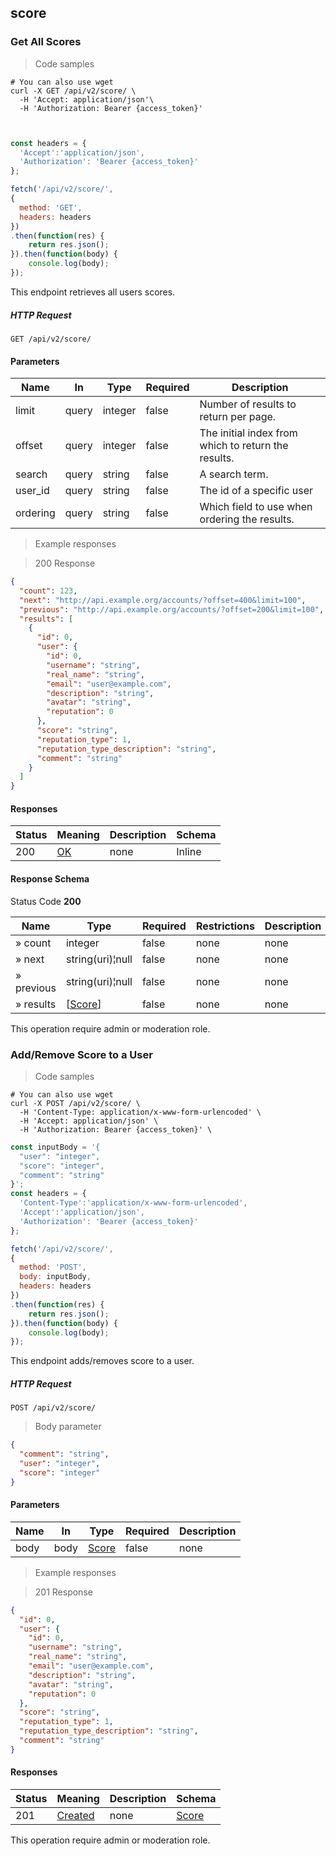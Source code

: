 <h2 id="selfcommunity-api-score">score</h2>

### Get All Scores

<a id="opIdlistScores"></a>

> Code samples

```shell
# You can also use wget
curl -X GET /api/v2/score/ \
  -H 'Accept: application/json'\
  -H 'Authorization: Bearer {access_token}'
  
```

```javascript

const headers = {
  'Accept':'application/json',
  'Authorization': 'Bearer {access_token}'
};

fetch('/api/v2/score/',
{
  method: 'GET',
  headers: headers
})
.then(function(res) {
    return res.json();
}).then(function(body) {
    console.log(body);
});

```
This endpoint retrieves all users scores.

<h5 id="http-request">HTTP Request</h5>

`GET /api/v2/score/`

<h4 id="listscores-parameters">Parameters</h4>

|Name|In|Type|Required|Description|
|---|---|---|---|---|
|limit|query|integer|false|Number of results to return per page.|
|offset|query|integer|false|The initial index from which to return the results.|
|search|query|string|false|A search term.|
|user_id|query|string|false|The id of a specific user|
|ordering|query|string|false|Which field to use when ordering the results.|

> Example responses

> 200 Response

```json
{
  "count": 123,
  "next": "http://api.example.org/accounts/?offset=400&limit=100",
  "previous": "http://api.example.org/accounts/?offset=200&limit=100",
  "results": [
    {
      "id": 0,
      "user": {
        "id": 0,
        "username": "string",
        "real_name": "string",
        "email": "user@example.com",
        "description": "string",
        "avatar": "string",
        "reputation": 0
      },
      "score": "string",
      "reputation_type": 1,
      "reputation_type_description": "string",
      "comment": "string"
    }
  ]
}
```

<h4 id="listscores-responses">Responses</h4>

|Status|Meaning|Description|Schema|
|---|---|---|---|
|200|[OK](https://tools.ietf.org/html/rfc7231#section-6.3.1)|none|Inline|

<h4 id="listscores-responseschema">Response Schema</h4>

Status Code **200**

|Name|Type|Required|Restrictions|Description|
|---|---|---|---|---|
|» count|integer|false|none|none|
|» next|string(uri)¦null|false|none|none|
|» previous|string(uri)¦null|false|none|none|
|» results|[[Score](#schemascore)]|false|none|none|

<aside class="notice">
This operation require admin or moderation role.
</aside>

### Add/Remove Score to a User

<a id="opIdcreateScore"></a>

> Code samples

```shell
# You can also use wget
curl -X POST /api/v2/score/ \
  -H 'Content-Type: application/x-www-form-urlencoded' \
  -H 'Accept: application/json' \
  -H 'Authorization: Bearer {access_token}' \
```

```javascript
const inputBody = '{
  "user": "integer",
  "score": "integer",
  "comment": "string"
}';
const headers = {
  'Content-Type':'application/x-www-form-urlencoded',
  'Accept':'application/json',
  'Authorization': 'Bearer {access_token}'
};

fetch('/api/v2/score/',
{
  method: 'POST',
  body: inputBody,
  headers: headers
})
.then(function(res) {
    return res.json();
}).then(function(body) {
    console.log(body);
});

```
This endpoint adds/removes score to a user.

<h5 id="http-request">HTTP Request</h5>

`POST /api/v2/score/`

> Body parameter

```json
{
  "comment": "string",
  "user": "integer",
  "score": "integer"
}
```

<h4 id="createscore-parameters">Parameters</h4>

|Name|In|Type|Required|Description|
|---|---|---|---|---|
|body|body|[Score](#schemascore)|false|none|

> Example responses

> 201 Response

```json
{
  "id": 0,
  "user": {
    "id": 0,
    "username": "string",
    "real_name": "string",
    "email": "user@example.com",
    "description": "string",
    "avatar": "string",
    "reputation": 0
  },
  "score": "string",
  "reputation_type": 1,
  "reputation_type_description": "string",
  "comment": "string"
}
```

<h4 id="createscore-responses">Responses</h4>

|Status|Meaning|Description|Schema|
|---|---|---|---|
|201|[Created](https://tools.ietf.org/html/rfc7231#section-6.3.2)|none|[Score](#schemascore)|

<aside class="notice">
This operation require admin or moderation role.
</aside>
